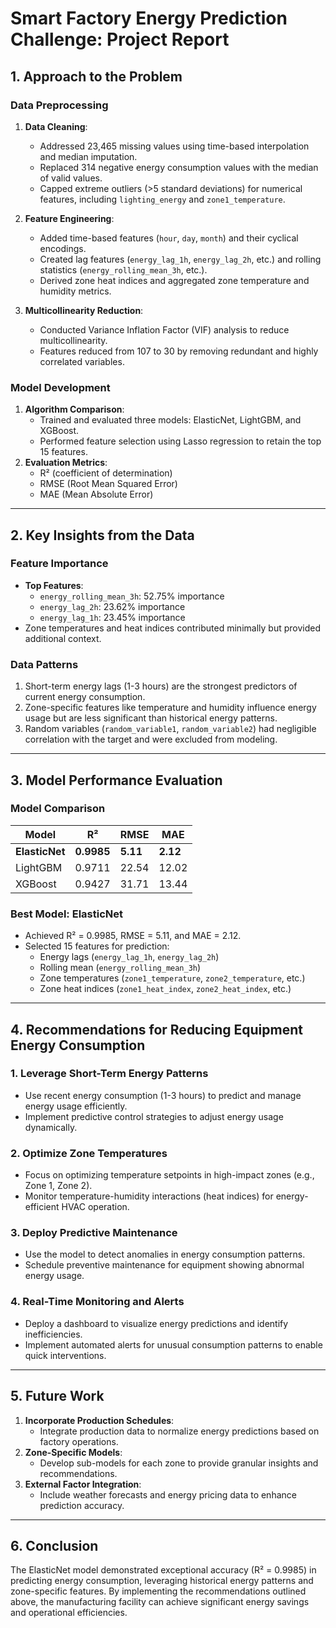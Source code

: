 # Smart Factory Energy Prediction Challenge: Project Report

## 1. Approach to the Problem

### Data Preprocessing
1. **Data Cleaning**:
   - Addressed 23,465 missing values using time-based interpolation and median imputation.
   - Replaced 314 negative energy consumption values with the median of valid values.
   - Capped extreme outliers (>5 standard deviations) for numerical features, including `lighting_energy` and `zone1_temperature`.

2. **Feature Engineering**:
   - Added time-based features (`hour`, `day`, `month`) and their cyclical encodings.
   - Created lag features (`energy_lag_1h`, `energy_lag_2h`, etc.) and rolling statistics (`energy_rolling_mean_3h`, etc.).
   - Derived zone heat indices and aggregated zone temperature and humidity metrics.

3. **Multicollinearity Reduction**:
   - Conducted Variance Inflation Factor (VIF) analysis to reduce multicollinearity.
   - Features reduced from 107 to 30 by removing redundant and highly correlated variables.

### Model Development
1. **Algorithm Comparison**:
   - Trained and evaluated three models: ElasticNet, LightGBM, and XGBoost.
   - Performed feature selection using Lasso regression to retain the top 15 features.
2. **Evaluation Metrics**:
   - R² (coefficient of determination)
   - RMSE (Root Mean Squared Error)
   - MAE (Mean Absolute Error)

---

## 2. Key Insights from the Data

### Feature Importance
- **Top Features**:
  - `energy_rolling_mean_3h`: 52.75% importance
  - `energy_lag_2h`: 23.62% importance
  - `energy_lag_1h`: 23.45% importance
- Zone temperatures and heat indices contributed minimally but provided additional context.

### Data Patterns
1. Short-term energy lags (1-3 hours) are the strongest predictors of current energy consumption.
2. Zone-specific features like temperature and humidity influence energy usage but are less significant than historical energy patterns.
3. Random variables (`random_variable1`, `random_variable2`) had negligible correlation with the target and were excluded from modeling.

---

## 3. Model Performance Evaluation

### Model Comparison
| Model        | R²     | RMSE   | MAE   |
|--------------|---------|--------|-------|
| **ElasticNet** | **0.9985** | **5.11** | **2.12** |
| LightGBM     | 0.9711 | 22.54  | 12.02 |
| XGBoost      | 0.9427 | 31.71  | 13.44 |

### Best Model: ElasticNet
- Achieved R² = 0.9985, RMSE = 5.11, and MAE = 2.12.
- Selected 15 features for prediction:
  - Energy lags (`energy_lag_1h`, `energy_lag_2h`)
  - Rolling mean (`energy_rolling_mean_3h`)
  - Zone temperatures (`zone1_temperature`, `zone2_temperature`, etc.)
  - Zone heat indices (`zone1_heat_index`, `zone2_heat_index`, etc.)

---

## 4. Recommendations for Reducing Equipment Energy Consumption

### 1. Leverage Short-Term Energy Patterns
- Use recent energy consumption (1-3 hours) to predict and manage energy usage efficiently.
- Implement predictive control strategies to adjust energy usage dynamically.

### 2. Optimize Zone Temperatures
- Focus on optimizing temperature setpoints in high-impact zones (e.g., Zone 1, Zone 2).
- Monitor temperature-humidity interactions (heat indices) for energy-efficient HVAC operation.

### 3. Deploy Predictive Maintenance
- Use the model to detect anomalies in energy consumption patterns.
- Schedule preventive maintenance for equipment showing abnormal energy usage.

### 4. Real-Time Monitoring and Alerts
- Deploy a dashboard to visualize energy predictions and identify inefficiencies.
- Implement automated alerts for unusual consumption patterns to enable quick interventions.

---

## 5. Future Work
1. **Incorporate Production Schedules**:
   - Integrate production data to normalize energy predictions based on factory operations.
2. **Zone-Specific Models**:
   - Develop sub-models for each zone to provide granular insights and recommendations.
3. **External Factor Integration**:
   - Include weather forecasts and energy pricing data to enhance prediction accuracy.

---

## 6. Conclusion
The ElasticNet model demonstrated exceptional accuracy (R² = 0.9985) in predicting energy consumption, leveraging historical energy patterns and zone-specific features. By implementing the recommendations outlined above, the manufacturing facility can achieve significant energy savings and operational efficiencies.